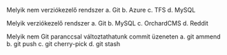 Melyik nem verziókezelő rendszer
a. Git
b. Azure
c. TFS
d. MySQL

Melyik verziókezelő rendszer
a. Git
b. MySQL
c. OrchardCMS
d. Reddit

Melyik nem Git paranccsal változtathatunk commit üzeneten
a. git ammend
b. git push
c. git cherry-pick
d. git stash
